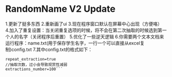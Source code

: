 # RandomName V2 Update
1.更新了挺多东西
2.重新画了ui
3.现在程序窗口默认在屏幕中心出现（方便咯）
4.加入了重复设置：当关闭重复选项的时候，将不会在第二次抽取的时候选到第一个人的名字（关闭程序后重置）
5.优化了一些逆天逻辑
6.你需要两个文本文档来运行程序：name.txt(用于保存学生名字，一行一个可以直接从excel复制)config.txt
7.其中config.txt的格式如下：
```//关闭重复抽取（抽过的就不会再抽了）
repeat_extraction=true
//抽取次数，过小会导致观赏性减弱
extractions_number=100```
